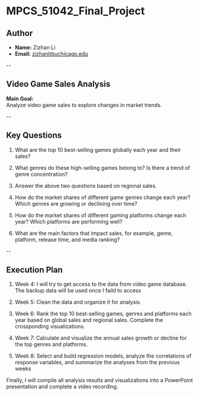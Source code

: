 # MPCS_51042_Final_Project

## **Author**

- **Name:** Zizhan Li
- **Email:** zizhanl@uchicago.edu

-- 

## **Video Game Sales Analysis**

**Main Goal:**  
Analyze video game sales to explore changes in market trends.

--

## **Key Questions**

1. What are the top 10 best-selling games globally each year and their sales?

2. What genres do these high-selling games belong to? Is there a trend of genre concentration?

3. Answer the above two questions based on regional sales.

4. How do the market shares of different game genres change each year? Which genres are growing or declining over time?

5. How do the market shares of different gaming platforms change each year? Which platforms are performing well?

6. What are the main factors that impact sales, for example, genre, platform, release time, and media ranking?

--

## **Execution Plan**

1. Week 4: I will try to get access to the data from video game database. The backup data will be used once I faild to access

2. Week 5: Clean the data and organize it for analysis.

3. Week 6: Rank the top 10 best-selling games, genres and platforms each year based on global sales and regional sales. Complete the crossponding visualizations.

4. Week 7: Calculate and visualize the annual sales growth or decline for the top genres and platforms.

5. Week 8: Select and build regression models, analyze the correlations of response variables, and summarize the analyses from the previous weeks

Finally, I will compile all analysis results and visualizations into a PowerPoint presentation and complete a video recording.